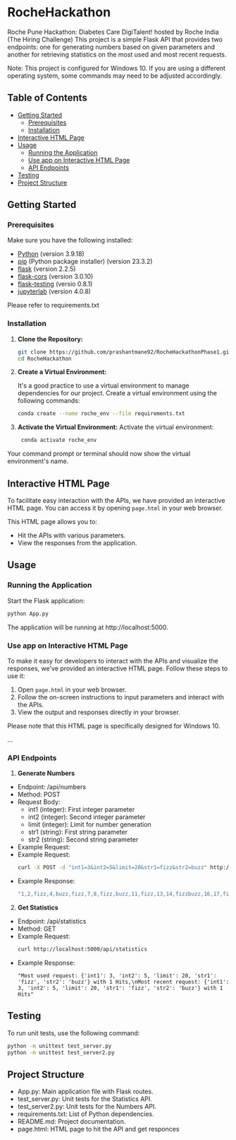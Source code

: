 # RocheHackathon
Roche Pune Hackathon: Diabetes Care DigiTalent! hosted by Roche India (The Hiring Challenge)
This project is a simple Flask API that provides two endpoints: one for generating numbers based on given parameters and another for retrieving statistics on the most used and most recent requests.

Note: This project is configured for Windows 10. If you are using a different operating system, some commands may need to be adjusted accordingly.

## Table of Contents

- [Getting Started](#getting-started)
  - [Prerequisites](#prerequisites)
  - [Installation](#installation)
- [Interactive HTML Page](#interactive-html-page)
- [Usage](#usage)
  - [Running the Application](#running-the-application)
  - [Use app on Interactive HTML Page](#Use-app-on-interactive-html-page)
  - [API Endpoints](#api-endpoints)
- [Testing](#testing)
- [Project Structure](#project-structure)

## Getting Started

### Prerequisites

Make sure you have the following installed:

- [Python](https://www.python.org/) (version 3.9.18)
- [pip](https://anaconda.org/anaconda/pip) (Python package installer) (version 23.3.2)
- [flask](https://anaconda.org/anaconda/flask) (version 2.2.5)
- [flask-cors](https://anaconda.org/anaconda/flask-cors) (version 3.0.10)
- [flask-testing](https://anaconda.org/conda-forge/flask-testing) (versio 0.8.1)
- [jupyterlab](https://anaconda.org/conda-forge/jupyterlab) (version 4.0.8)

Please refer to requirements.txt

### Installation
1. **Clone the Repository:**

   ```bash
   git clone https://github.com/prashantmane92/RocheHackathonPhase1.git
   cd RocheHackathon
   ```

2. **Create a Virtual Environment:**

    It's a good practice to use a virtual environment to manage dependencies for our project.
    Create a virtual environment using the following commands:
    ```bash
    conda create --name roche_env --file requirements.txt
    ```
3. **Activate the Virtual Environment:**
   Activate the virtual environment:
   ```bash
    conda activate roche_env
   ```
  Your command prompt or terminal should now show the virtual environment's name.

## Interactive HTML Page

To facilitate easy interaction with the APIs, we have provided an interactive HTML page. You can access it by opening `page.html` in your web browser.

This HTML page allows you to:

- Hit the APIs with various parameters.
- View the responses from the application.

## Usage

### Running the Application

Start the Flask application:
  ```bash
  python App.py
  ```
The application will be running at http://localhost:5000.

### Use app on Interactive HTML Page

To make it easy for developers to interact with the APIs and visualize the responses, we've provided an interactive HTML page. Follow these steps to use it:

1. Open `page.html` in your web browser.
2. Follow the on-screen instructions to input parameters and interact with the APIs.
3. View the output and responses directly in your browser.

Please note that this HTML page is specifically designed for Windows 10.

...


### API Endpoints
1. **Generate Numbers**

* Endpoint: /api/numbers
* Method: POST
* Request Body:
  - int1 (integer): First integer parameter
  - int2 (integer): Second integer parameter
  - limit (integer): Limit for number generation
  - str1 (string): First string parameter
  - str2 (string): Second string parameter
* Example Request:
* Example Request:
    ```bash
    curl -X POST -d "int1=3&int2=5&limit=20&str1=fizz&str2=buzz" http://localhost:5000/api/numbers
    ```
* Example Response:
    ```bash
    "1,2,fizz,4,buzz,fizz,7,8,fizz,buzz,11,fizz,13,14,fizzbuzz,16,17,fizz,19,buzz"
    ```

2. **Get Statistics**
* Endpoint: /api/statistics
* Method: GET
* Example Request:
    ```bash
    curl http://localhost:5000/api/statistics
    ```
* Example Response:
  ```
  "Most used request: {'int1': 3, 'int2': 5, 'limit': 20, 'str1': 'fizz', 'str2': 'buzz'} with 1 Hits,\nMost recent request: {'int1': 3, 'int2': 5, 'limit': 20, 'str1': 'fizz', 'str2': 'buzz'} with 1 Hits"
  ```

## Testing
To run unit tests, use the following command:
  ```bash
python -m unittest test_server.py
python -m unittest test_server2.py
  ```


## Project Structure

* App.py: Main application file with Flask routes.
* test_server.py: Unit tests for the Statistics API.
* test_server2.py: Unit tests for the Numbers API.
* requirements.txt: List of Python dependencies.
* README.md: Project documentation.
* page.html: HTML page to hit the API and get responces
